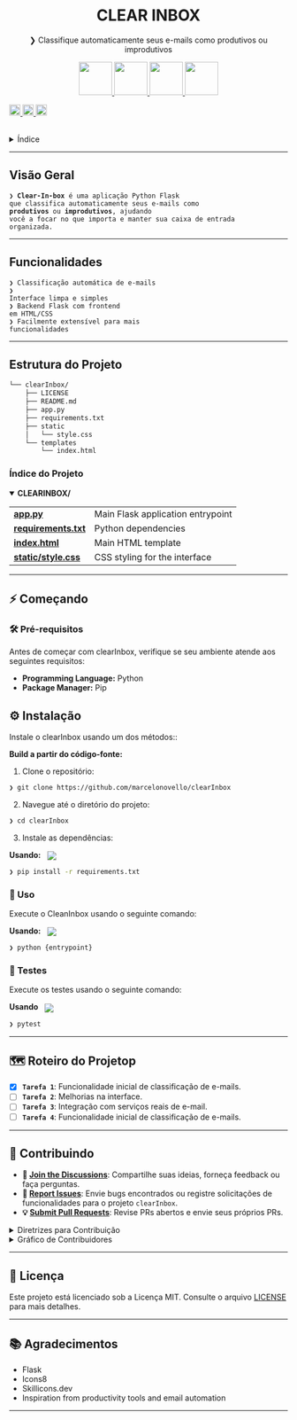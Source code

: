 <div align="center" style="position: relative;">
   <h1 align="center">CLEAR INBOX</h1>
  <p align="center">
    ❯ Classifique automaticamente seus e-mails como produtivos ou improdutivos
  </p>

 
  <p align="center">
    <a href="https://www.python.org/">
      <img src="https://skillicons.dev/icons?i=python&theme=light" width="60"/>
    </a>
    <a href="https://flask.palletsprojects.com/">
      <img src="https://skillicons.dev/icons?i=flask&theme=light" width="60"/>
    </a>
    <a href="https://www.w3.org/html/">
      <img src="https://skillicons.dev/icons?i=html&theme=light" width="60"/>
    </a>
    <a href="https://www.markdownguide.org/">
      <img src="https://skillicons.dev/icons?i=md&theme=light" width="60"/>
    </a>
  </p>

  <p align="left">
    <a href="https://github.com/marcelonovello/clearInbox/network/members">
      <img src="https://img.shields.io/github/forks/marcelonovello/clearInbox?style=flat-square&label=forks&color=555555" height="20"/>
    </a>
    <a href="https://github.com/marcelonovello/clearInbox/issues">
      <img src="https://img.shields.io/github/issues/marcelonovello/clearInbox?style=flat-square&label=issues&color=4caf50" height="20"/>
    </a>
    <a href="https://github.com/marcelonovello/clearInbox/blob/main/LICENSE">
      <img src="https://img.shields.io/github/license/marcelonovello/clearInbox?style=flat-square&label=license&color=4caf50" height="20"/>
    </a>
  </p>
</div>

<br clear="right">
<details><summary>Índice</summary>

- [ Visão Geral](#-overview)
- [ Funcionalidades](#-features)
- [ Estrutura do Projeto](#-project-structure)
  - [ Índice do Projeto](#-project-index)
- [ Começando](#-getting-started)
  - [ Pré-requisitos](#-prerequisites)
  - [ Instalação](#-installation)
  - [ Uso](#-usage)
  - [ Testes](#-testing)
- [ Roteiro do Projeto](#-project-roadmap)
- [ Contribuindo](#-contributing)
- [ Licença](#-license)
- [ Agradecimentos](#-acknowledgments)

</details>
<hr>

##  Visão Geral

<code>❯ **Clear-In-box** é uma aplicação Python Flask que classifica automaticamente seus e-mails como **produtivos** ou **improdutivos**, ajudando você a focar no que importa e manter sua caixa de entrada organizada.</code>

---

##  Funcionalidades

<code>❯ Classificação automática de e-mails</code><br>
<code>❯ Interface limpa e simples</code><br>
<code>❯ Backend Flask com frontend em HTML/CSS</code><br>
<code>❯ Facilmente extensível para mais funcionalidades</code><br>

---

##  Estrutura do Projeto

```sh
└── clearInbox/
    ├── LICENSE
    ├── README.md
    ├── app.py
    ├── requirements.txt
    ├── static
    │   └── style.css
    └── templates
        └── index.html
```


###  Índice do Projeto
<details open> <summary><b>CLEARINBOX/</b></summary> <table> <tr> <td><b>
<a href='https://github.com/marcelonovello/clearInbox/blob/master/app.py'>app.py</a></b></td> <td>Main Flask application entrypoint</td> </tr> <tr> <td><b>
  <a href='https://github.com/marcelonovello/clearInbox/blob/master/requirements.txt'>requirements.txt</a></b></td> <td>Python dependencies</td> </tr> <tr> <td><b>
    <a href='https://github.com/marcelonovello/clearInbox/blob/master/templates/index.html'>index.html</a></b></td> <td>Main HTML template</td> </tr> <tr> <td><b>
      <a href='https://github.com/marcelonovello/clearInbox/blob/master/static/style.css'>static/style.css</b></td> <td>CSS styling for the interface</td> </tr> </table> </details>

---
## ⚡ Começando

### 🛠 Pré-requisitos

Antes de começar com clearInbox, verifique se seu ambiente atende aos seguintes requisitos:

- **Programming Language:** Python
- **Package Manager:** Pip

## ⚙️ Instalação

Instale o clearInbox usando um dos métodos::

**Build a partir do código-fonte:**

1. Clone o repositório:
```sh
❯ git clone https://github.com/marcelonovello/clearInbox
```

2. Navegue até o diretório do projeto:
```sh
❯ cd clearInbox
```

3. Instale as dependências:

**Usando:** &nbsp; [<img align="center" src="https://img.shields.io/badge/Pip-3776AB.svg?style={badge_style}&logo=pypi&logoColor=white" />](https://pypi.org/project/pip/)

```sh
❯ pip install -r requirements.txt
```




###  🚀 Uso
Execute o CleanInbox usando o seguinte comando:<br>

**Usando:** &nbsp; [<img align="center" src="https://img.shields.io/badge/Pip-3776AB.svg?style={badge_style}&logo=pypi&logoColor=white" />](https://pypi.org/project/pip/)

```sh
❯ python {entrypoint}
```


###  🧪 Testes
Execute os testes usando o seguinte comando:<br>

**Usando** &nbsp; [<img align="center" src="https://img.shields.io/badge/Pip-3776AB.svg?style={badge_style}&logo=pypi&logoColor=white" />](https://pypi.org/project/pip/)

```sh
❯ pytest
```


---
##  🗺 Roteiro do Projetop

- [X] **`Tarefa 1`**: Funcionalidade inicial de classificação de e-mails.
- [ ] **`Tarefa 2`**: Melhorias na interface.
- [ ] **`Tarefa 3`**: Integração com serviços reais de e-mail.
- [ ] **`Tarefa 4`**: Funcionalidade inicial de classificação de e-mails.

---

## 👥 Contribuindo

- **💬 [Join the Discussions](https://github.com/marcelonovello/clearInbox/discussions)**: Compartilhe suas ideias, forneça feedback ou faça perguntas.
- **🐛 [Report Issues](https://github.com/marcelonovello/clearInbox/issues)**: Envie bugs encontrados ou registre solicitações de funcionalidades para o projeto `clearInbox`.
- **💡 [Submit Pull Requests](https://github.com/marcelonovello/clearInbox/blob/main/CONTRIBUTING.md)**: Revise PRs abertos e envie seus próprios PRs.

<details closed>
<summary>Diretrizes para Contribuição</summary>

1. **Fork do Repositório**: Comece fazendo um fork do repositório para sua conta no GitHub.
2. **Clone Localmente**: Clone o repositório forked para sua máquina usando um cliente git.
   ```sh
   git clone https://github.com/marcelonovello/clearInbox
   ```
3. **Crie uma Nova Branch**: Sempre trabalhe em uma nova branch, dando um nome descritivo.
   ```sh
   git checkout -b new-feature-x
   ```
4. **Faça Suas Alterações**: Desenvolva e teste suas alterações localmente.
5. **Commit das Alterações**: Faça commit com uma mensagem clara descrevendo suas atualizações.
   ```sh
   git commit -m 'Implemented new feature x.'
   ```
6. **Push para o github**: Envie as alterações para seu repositório forked.
   ```sh
   git push origin new-feature-x
   ```
7. **Submeta um Pull Request**: Crie um PR contra o repositório original. Descreva claramente as mudanças e suas motivações.
8. **Revisão**: Uma vez que o PR seja revisado e aprovado, ele será mergeado na branch principal. Parabéns pela contribuição!
</details>

<details closed>
<summary>Gráfico de Contribuidores</summary>
<br>
<p align="left">
   <a href="https://github.com{/marcelonovello/clearInbox/}graphs/contributors">
      <img src="https://contrib.rocks/image?repo=marcelonovello/clearInbox">
   </a>
</p>
</details>

---

## 📄 Licença

Este projeto está licenciado sob a Licença MIT. Consulte o arquivo [LICENSE](LICENSE) para mais detalhes.


---

## 📚 Agradecimentos

- Flask
- Icons8
- Skillicons.dev
- Inspiration from productivity tools and email automation

---
